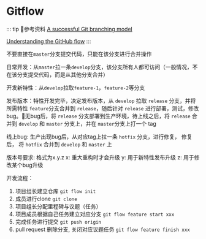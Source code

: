 # Gitflow

::: tip 参考资料
[A successful Git branching model](https://nvie.com/posts/a-successful-git-branching-model/)

[Understanding the GitHub flow](https://guides.github.com/introduction/flow/index.html)
:::



不要直接在`master`分支提交代码，只能在该分支进行合并操作

日常开发：从`master`拉一条`develop`分支，该分支所有人都可访问（一般情况，不在该分支提交代码，而是从其他分支合并）

开发新特性：从`develop`拉取`feature-1`，`feature-2`等分支

发布版本：特性开发完毕，决定发布版本，从 `develop` 拉取 `release` 分支，并将所需特性 `feature`分支合并到 `release`，随后针对 `release` 进行部署，测试，修改bug。无bug后，将 `release` 分支部署到生产环境，待上线之后，将 `release` 合并到 `develop` 和 `master` 分支上，并在 `master`分支上打一个 tag

线上bug: 生产出现bug后，从对应tag上拉一条 `hotfix` 分支，进行修复， 修复后， 将 `hotfix` 合并到 `develop` 和 `master` 上


版本号要求:
格式为x.y.z
x: 重大重构时才会升级
y: 用于新特性发布升级
z: 用于修改某个bug升级


开发流程：
1. 项目组长建立仓库 `git flow init`
2. 成员进行clone `git clone`
3. 项目组长分配里程碑与议题（任务）
4. 项目成员根据自己任务建立对应分支 `git flow feature start xxx`
5. 完成任务进行提交 `git push origin`
6. pull request 删除分支, 关闭对应议题任务 `git flow feature finish xxx`


